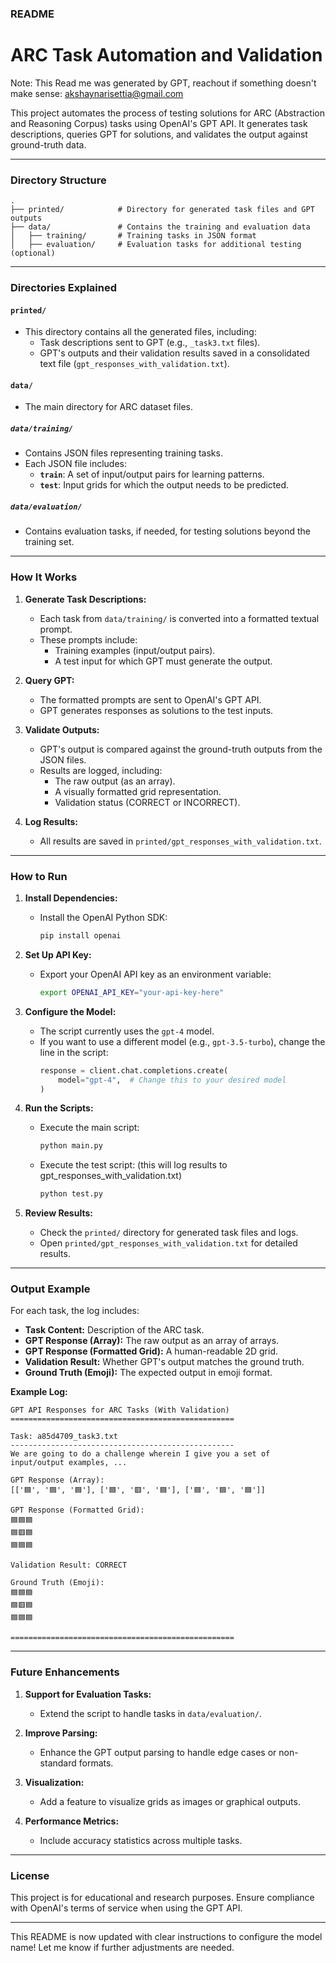 ### **README**

# ARC Task Automation and Validation
Note: This Read me was generated by GPT, reachout if something doesn't make sense: akshaynarisettia@gmail.com

This project automates the process of testing solutions for ARC (Abstraction and Reasoning Corpus) tasks using OpenAI's GPT API. It generates task descriptions, queries GPT for solutions, and validates the output against ground-truth data.

---

### **Directory Structure**

```
.
├── printed/            # Directory for generated task files and GPT outputs
├── data/               # Contains the training and evaluation data
│   ├── training/       # Training tasks in JSON format
│   ├── evaluation/     # Evaluation tasks for additional testing (optional)
```

---

### **Directories Explained**

#### **`printed/`**
- This directory contains all the generated files, including:
  - Task descriptions sent to GPT (e.g., `_task3.txt` files).
  - GPT's outputs and their validation results saved in a consolidated text file (`gpt_responses_with_validation.txt`).

#### **`data/`**
- The main directory for ARC dataset files.

##### **`data/training/`**
- Contains JSON files representing training tasks.
- Each JSON file includes:
  - **`train`**: A set of input/output pairs for learning patterns.
  - **`test`**: Input grids for which the output needs to be predicted.

##### **`data/evaluation/`**
- Contains evaluation tasks, if needed, for testing solutions beyond the training set.

---

### **How It Works**

1. **Generate Task Descriptions:**
   - Each task from `data/training/` is converted into a formatted textual prompt.
   - These prompts include:
     - Training examples (input/output pairs).
     - A test input for which GPT must generate the output.

2. **Query GPT:**
   - The formatted prompts are sent to OpenAI's GPT API.
   - GPT generates responses as solutions to the test inputs.

3. **Validate Outputs:**
   - GPT's output is compared against the ground-truth outputs from the JSON files.
   - Results are logged, including:
     - The raw output (as an array).
     - A visually formatted grid representation.
     - Validation status (CORRECT or INCORRECT).

4. **Log Results:**
   - All results are saved in `printed/gpt_responses_with_validation.txt`.

---

### **How to Run**

1. **Install Dependencies:**
   - Install the OpenAI Python SDK:
     ```bash
     pip install openai
     ```

2. **Set Up API Key:**
   - Export your OpenAI API key as an environment variable:
     ```bash
     export OPENAI_API_KEY="your-api-key-here"
     ```

3. **Configure the Model:**
   - The script currently uses the `gpt-4` model.
   - If you want to use a different model (e.g., `gpt-3.5-turbo`), change the line in the script:
     ```python
     response = client.chat.completions.create(
         model="gpt-4",  # Change this to your desired model
     )
     ```

4. **Run the Scripts:**
   - Execute the main script:
     ```bash
     python main.py
     ```
   - Execute the test script: (this will log results to gpt_responses_with_validation.txt)
     ```bash
     python test.py
     ```

5. **Review Results:**
   - Check the `printed/` directory for generated task files and logs.
   - Open `printed/gpt_responses_with_validation.txt` for detailed results.

---

### **Output Example**

For each task, the log includes:
- **Task Content:** Description of the ARC task.
- **GPT Response (Array):** The raw output as an array of arrays.
- **GPT Response (Formatted Grid):** A human-readable 2D grid.
- **Validation Result:** Whether GPT's output matches the ground truth.
- **Ground Truth (Emoji):** The expected output in emoji format.

**Example Log:**

```plaintext
GPT API Responses for ARC Tasks (With Validation)
==================================================

Task: a85d4709_task3.txt
--------------------------------------------------
We are going to do a challenge wherein I give you a set of input/output examples, ...

GPT Response (Array):
[['🟦', '🟦', '🟦'], ['🟦', '🟥', '🟦'], ['🟦', '🟦', '🟦']]

GPT Response (Formatted Grid):
🟦🟦🟦
🟦🟥🟦
🟦🟦🟦

Validation Result: CORRECT

Ground Truth (Emoji):
🟦🟦🟦
🟦🟥🟦
🟦🟦🟦

==================================================
```

---

### **Future Enhancements**

1. **Support for Evaluation Tasks:**
   - Extend the script to handle tasks in `data/evaluation/`.

2. **Improve Parsing:**
   - Enhance the GPT output parsing to handle edge cases or non-standard formats.

3. **Visualization:**
   - Add a feature to visualize grids as images or graphical outputs.

4. **Performance Metrics:**
   - Include accuracy statistics across multiple tasks.

---

### **License**
This project is for educational and research purposes. Ensure compliance with OpenAI's terms of service when using the GPT API.

--- 

This README is now updated with clear instructions to configure the model name! Let me know if further adjustments are needed.
